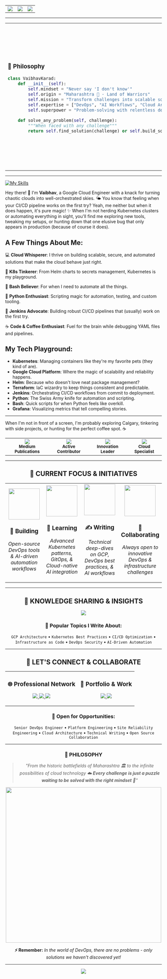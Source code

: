 #

<div align="center">

<!-- Profile Stats with Glassmorphism Cards -->
<table>
  <tr>
    <td align="center">
      <img src="https://komarev.com/ghpvc/?username=karadhub&style=for-the-badge&color=6366F1&label=PROFILE+VIEWS"/>
    </td>
    <td align="center">
      <img src="https://img.shields.io/badge/EXPERIENCE-4%2B%20Years-6366F1?style=for-the-badge&labelColor=1E1B4B"/>
    </td>
    <td align="center">
      <img src="https://img.shields.io/badge/BLOGS-Medium-6366F1?style=for-the-badge&labelColor=1E1B4B"/>
    </td>
  </tr>
</table>

</div>

---

<!-- About Section with Modern Layout -->
<div align="center">

<table>
<tr>
<td width="60%">

### 🐍 **Philosophy**

```python
class VaibhavKarad:
    def __init__(self):
        self.mindset = "Never say 'I don't know'"
        self.origin = "Maharashtra 🌱 - Land of Warriors"
        self.mission = "Transform challenges into scalable solutions"
        self.expertise = ["DevOps", "AI Workflows", "Cloud Architecture"]
        self.superpower = "Problem-solving with relentless determination"

    def solve_any_problem(self, challenge):
        """When faced with any challenge"""
        return self.find_solution(challenge) or self.build_solution(challenge)
```

</td>
<td width="40%">

<img src="https://user-images.githubusercontent.com/74038190/229223263-cf2e4b07-2615-4f87-9c38-e37600f8381a.gif" width="280"/>

### 📊 **Impact Metrics**

- 🎯 **99.9%** Infrastructure Uptime
- ⚡ **70%** Faster Deployments
- 🔄 **100%** Automated Workflows
- 📈 **50+** Technical Articles

</td>
</tr>
</table>

</div>

---

<!-- Technology Stack with Advanced Visualization -->

[![My Skills](https://skillicons.dev/icons?i=bash,gcp,git,jenkins,docker,kubernetes,terraform,vscode)](https://skillicons.dev)

Hey there! 👋 I'm **Vaibhav**, a Google Cloud Engineer with a knack for turning chaotic clouds into well-orchestrated skies. 🌤️
You know that feeling when your CI/CD pipeline works on the first try? Yeah, me neither but when it does happen, it's pure magic! ✨ When I'm not herding Kubernetes clusters or automating everything in sight, you'll find me exploring new tools, tweaking my setups, or hunting down that one elusive bug that only appears in production (because of course it does).

## A Few Things About Me:

💻 **Cloud Whisperer**: I thrive on building scalable, secure, and automated solutions that make the cloud behave just right.

🔧 **K8s Tinkerer**: From Helm charts to secrets management, Kubernetes is my playground.

🐚 **Bash Believer**: For when I need to automate all the things.

🐍 **Python Enthusiast**: Scripting magic for automation, testing, and custom tooling.

🔨 **Jenkins Advocate**: Building robust CI/CD pipelines that (usually) work on the first try.

☕ **Code & Coffee Enthusiast**: Fuel for the brain while debugging YAML files and pipelines.

## My Tech Playground:

- **Kubernetes**: Managing containers like they're my favorite pets (they kind of are).
- **Google Cloud Platform**: Where the magic of scalability and reliability happens.
- **Helm**: Because who doesn't love neat package management?
- **Terraform**: IaC wizardry to keep things consistent and predictable.
- **Jenkins**: Orchestrating CI/CD workflows from commit to deployment.
- **Python**: The Swiss Army knife for automation and scripting.
- **Bash**: Quick scripts for when Python feels like overkill.
- **Grafana**: Visualizing metrics that tell compelling stories.

---

When I'm not in front of a screen, I'm probably exploring Calgary, tinkering with side projects, or hunting for the perfect coffee spot. ☕

<table>
<tr>
<td align="center">
<img src="https://img.shields.io/badge/📝_Technical-Writer-6366F1?style=for-the-badge&labelColor=1E1B4B"/>
<br><sub><b>Medium Publications</b></sub>
</td>
<td align="center">
<img src="https://img.shields.io/badge/🚀_Open-Source-00D4FF?style=for-the-badge&labelColor=1E1B4B"/>
<br><sub><b>Active Contributor</b></sub>
</td>
<td align="center">
<img src="https://img.shields.io/badge/🤖_AI-Workflows-FF6B9D?style=for-the-badge&labelColor=1E1B4B"/>
<br><sub><b>Innovation Leader</b></sub>
</td>
<td align="center">
<img src="https://img.shields.io/badge/☁️_GCP-Expert-FF9500?style=for-the-badge&labelColor=1E1B4B"/>
<br><sub><b>Cloud Specialist</b></sub>
</td>
</tr>
</table>

</div>

---

<!-- Current Focus with Interactive Elements -->
<div align="center">

## 🎯 **CURRENT FOCUS & INITIATIVES**

<table>
<tr>
<td align="center" width="25%">
<img src="https://user-images.githubusercontent.com/74038190/212284087-bbe7e430-757e-4901-90bf-4cd2ce3e1852.gif" width="100"/>
<h3>🔭 Building</h3>
<p><em>Open-source DevOps tools & AI-driven automation workflows</em></p>
</td>
<td align="center" width="25%">
<img src="https://user-images.githubusercontent.com/74038190/212284158-e840e285-664b-44d7-b79b-e264b5e54825.gif" width="100"/>
<h3>🌱 Learning</h3>
<p><em>Advanced Kubernetes patterns, GitOps, & Cloud-native AI integration</em></p>
</td>
<td align="center" width="25%">
<img src="https://user-images.githubusercontent.com/74038190/212284136-03988914-d899-44b4-b1d9-4eeccf656e44.gif" width="100"/>
<h3>✍️ Writing</h3>
<p><em>Technical deep-dives on GCP, DevOps best practices, & AI workflows</em></p>
</td>
<td align="center" width="25%">
<img src="https://user-images.githubusercontent.com/74038190/212284100-561aa473-3905-4a80-b561-0d28506553ee.gif" width="100"/>
<h3>🤝 Collaborating</h3>
<p><em>Always open to innovative DevOps & infrastructure challenges</em></p>
</td>
</tr>
</table>

</div>

---

<!-- Blog & Content Section -->
<div align="center">

## 📝 **KNOWLEDGE SHARING & INSIGHTS**

<a href="https://medium.com/@karadhub">
<img src="https://img.shields.io/badge/📖_Read_My_Latest_Blogs_on_Medium-12100E?style=for-the-badge&logo=medium&logoColor=white&labelColor=000&color=gradient"/>
</a>

### 🎯 **Popular Topics I Write About:**

`GCP Architecture` • `Kubernetes Best Practices` • `CI/CD Optimization` • `Infrastructure as Code` • `DevOps Security` • `AI-Driven Automation`

</div>

---

<!-- Connect Section with Premium Design -->
<div align="center">

## 🤝 **LET'S CONNECT & COLLABORATE**

<table>
<tr>
<td align="center">

### 🌐 **Professional Network**

<p>
<a href="https://medium.com/@karadhub">
<img src="https://img.shields.io/badge/Medium-12100E?style=for-the-badge&logo=medium&logoColor=white&labelColor=000"/>
</a>
<a href="https://linkedin.com/in/vaibhav-karad">
<img src="https://img.shields.io/badge/LinkedIn-0077B5?style=for-the-badge&logo=linkedin&logoColor=white&labelColor=000"/>
</a>
<a href="https://twitter.com/karadhub">
<img src="https://img.shields.io/badge/Twitter-1DA1F2?style=for-the-badge&logo=twitter&logoColor=white&labelColor=000"/>
</a>
</p>

</td>
<td align="center">

### 💼 **Portfolio & Work**

<p>
<a href="https://www.karadhub.dev/">
<img src="https://img.shields.io/badge/Portfolio-FF5722?style=for-the-badge&logo=google-chrome&logoColor=white&labelColor=000"/>
</a>
<a href="mailto:karadhub@gmail.com">
<img src="https://img.shields.io/badge/Email-D14836?style=for-the-badge&logo=gmail&logoColor=white&labelColor=000"/>
</a>
</p>

</td>
</tr>
</table>

### 💬 **Open for Opportunities:**

`Senior DevOps Engineer` • `Platform Engineering` • `Site Reliability Engineering` • `Cloud Architecture` • `Technical Writing` • `Open Source Collaboration`

</div>

---

<!-- Footer with Animated Quote -->
<div align="center">

### 🌟 **PHILOSOPHY**

> _"From the historic battlefields of Maharashtra 🏛️ to the infinite possibilities of cloud technology ☁️
> **Every challenge is just a puzzle waiting to be solved with the right mindset** 🧩"_

<img src="https://user-images.githubusercontent.com/74038190/212284115-f47cd8ff-2ffb-4b04-b5bf-4d1c14c0247f.gif" width="500"/>

**⚡ Remember:** _In the world of DevOps, there are no problems - only solutions we haven't discovered yet!_

</div>

---

<div align="center">
<img src="https://capsule-render.vercel.app/api?type=waving&color=gradient&customColorList=12,2,20,25,30&height=120&section=footer&text=Thanks%20for%20the%20visit!%20Let's%20build%20something%20amazing%20together%20🚀&fontSize=16&fontColor=fff&animation=twinkling"/>
</div>
